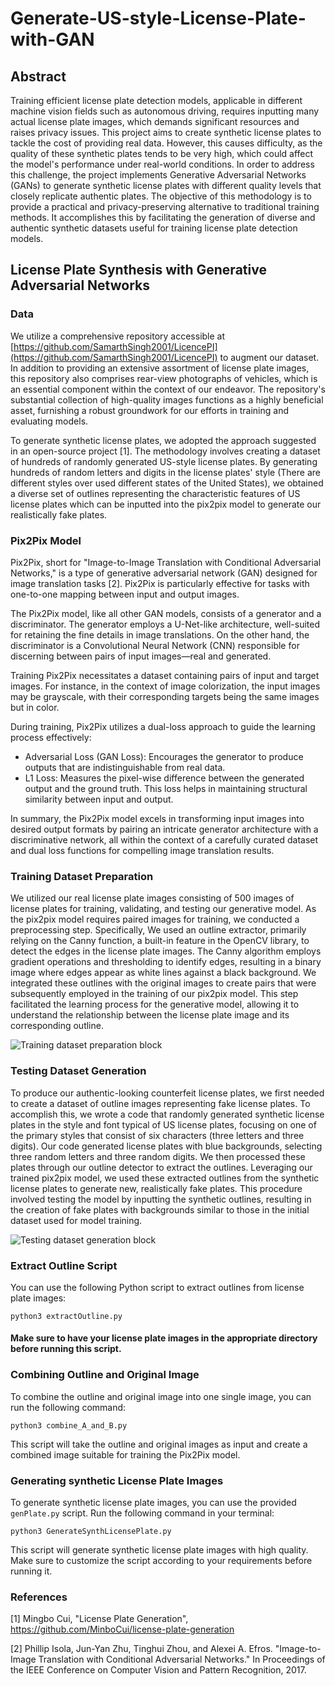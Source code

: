 # Generate-US-style-License-Plate-with-GAN

## Abstract

Training efficient license plate detection models, applicable in different machine vision fields such as autonomous driving, requires inputting many actual license plate images, which demands significant resources and raises privacy issues. This project aims to create synthetic license plates to tackle the cost of providing real data. However, this causes difficulty, as the quality of these synthetic plates tends to be very high, which could affect the model's performance under real-world conditions. In order to address this challenge, the project implements Generative Adversarial Networks (GANs) to generate synthetic license plates with different quality levels that closely replicate authentic plates. The objective of this methodology is to provide a practical and privacy-preserving alternative to traditional training methods. It accomplishes this by facilitating the generation of diverse and authentic synthetic datasets useful for training license plate detection models.

## License Plate Synthesis with Generative Adversarial Networks

### Data

We utilize a comprehensive repository accessible at [https://github.com/SamarthSingh2001/LicencePI](https://github.com/SamarthSingh2001/LicencePI) to augment our dataset. In addition to providing an extensive assortment of license plate images, this repository also comprises rear-view photographs of vehicles, which is an essential component within the context of our endeavor. The repository's substantial collection of high-quality images functions as a highly beneficial asset, furnishing a robust groundwork for our efforts in training and evaluating models.

To generate synthetic license plates, we adopted the approach suggested in an open-source project [1]. The methodology involves creating a dataset of hundreds of randomly generated US-style license plates. By generating hundreds of random letters and digits in the license plates' style (There are different styles over used different states of the United States), we obtained a diverse set of outlines representing the characteristic features of US license plates which can be inputted into the pix2pix model to generate our realistically fake plates.

### Pix2Pix Model

Pix2Pix, short for "Image-to-Image Translation with Conditional Adversarial Networks," is a type of generative adversarial network (GAN) designed for image translation tasks [2]. Pix2Pix is particularly effective for tasks with one-to-one mapping between input and output images.

The Pix2Pix model, like all other GAN models, consists of a generator and a discriminator. The generator employs a U-Net-like architecture, well-suited for retaining the fine details in image translations. On the other hand, the discriminator is a Convolutional Neural Network (CNN) responsible for discerning between pairs of input images—real and generated.

Training Pix2Pix necessitates a dataset containing pairs of input and target images. For instance, in the context of image colorization, the input images may be grayscale, with their corresponding targets being the same images but in color.

During training, Pix2Pix utilizes a dual-loss approach to guide the learning process effectively: 
- Adversarial Loss (GAN Loss): Encourages the generator to produce outputs that are indistinguishable from real data.
- L1 Loss: Measures the pixel-wise difference between the generated output and the ground truth. This loss helps in maintaining structural similarity between input and output.

In summary, the Pix2Pix model excels in transforming input images into desired output formats by pairing an intricate generator architecture with a discriminative network, all within the context of a carefully curated dataset and dual loss functions for compelling image translation results.

### Training Dataset Preparation

We utilized our real license plate images consisting of 500 images of license plates for training, validating, and testing our generative model. As the pix2pix model requires paired images for training, we conducted a preprocessing step. Specifically, We used an outline extractor, primarily relying on the Canny function, a built-in feature in the OpenCV library, to detect the edges in the license plate images. The Canny algorithm employs gradient operations and thresholding to identify edges, resulting in a binary image where edges appear as white lines against a black background. We integrated these outlines with the original images to create pairs that were subsequently employed in the training of our pix2pix model. This step facilitated the learning process for the generative model, allowing it to understand the relationship between the license plate image and its corresponding outline.

![Training dataset preparation block](https://github.com/NegarJM/Generate-US-style-License-Plate-with-GAN/assets/97193844/5932299d-ce4d-4af8-8c5f-257b0ed037e1)


### Testing Dataset Generation
To produce our authentic-looking counterfeit license plates, we first needed to create a dataset of outline images representing fake license plates. To accomplish this, we wrote a code that randomly generated synthetic license plates in the style and font typical of US license plates, focusing on one of the primary styles that consist of six characters (three letters and three digits). Our code generated license plates with blue backgrounds, selecting three random letters and three random digits. We then processed these plates through our outline detector to extract the outlines. Leveraging our trained pix2pix model, we used these extracted outlines from the synthetic license plates to generate new, realistically fake plates. This procedure involved testing the model by inputting the synthetic outlines, resulting in the creation of fake plates with backgrounds similar to those in the initial dataset used for model training.

![Testing dataset generation block](https://github.com/NegarJM/Generate-US-style-License-Plate-with-GAN/assets/97193844/feae7f93-58e5-4d3e-8f02-f3b8777f5b0e)

### Extract Outline Script

You can use the following Python script to extract outlines from license plate images:

```
python3 extractOutline.py
```
#### Make sure to have your license plate images in the appropriate directory before running this script.

### Combining Outline and Original Image

To combine the outline and original image into one single image, you can run the following command:

```
python3 combine_A_and_B.py
```
This script will take the outline and original images as input and create a combined image suitable for training the Pix2Pix model.

### Generating synthetic License Plate Images

To generate synthetic license plate images, you can use the provided `genPlate.py` script. Run the following command in your terminal:

```
python3 GenerateSynthLicensePlate.py
```
This script will generate synthetic license plate images with high quality. Make sure to customize the script according to your requirements before running it.

### References

[1] Mingbo Cui, "License Plate Generation", https://github.com/MinboCui/license-plate-generation

[2] Phillip Isola, Jun-Yan Zhu, Tinghui Zhou, and Alexei A. Efros. "Image-to-Image Translation with Conditional Adversarial Networks." In Proceedings of the IEEE Conference on Computer Vision and Pattern Recognition, 2017.

